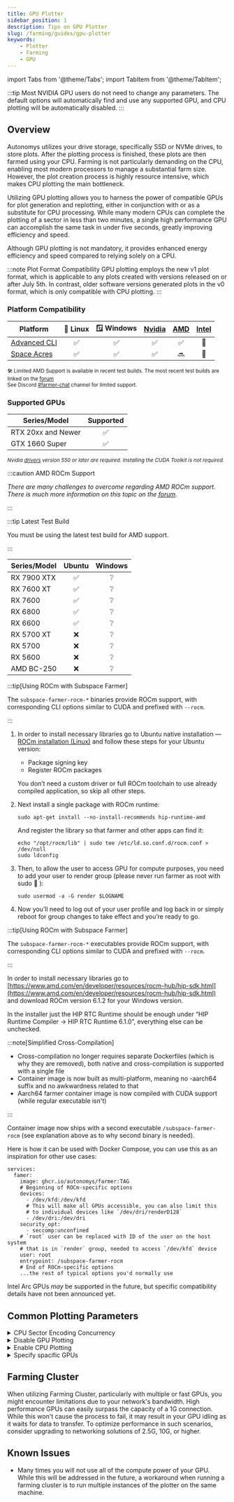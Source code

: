 ```yaml
---
title: GPU Plotter
sidebar_position: 1
description: Tips on GPU Plotter
slug: /farming/guides/gpu-plotter
keywords:
    - Plotter
    - Farming
    - GPU
---
```


import Tabs from '@theme/Tabs';
import TabItem from '@theme/TabItem';

:::tip
Most NVIDIA GPU users do not need to change any parameters. The default options will automatically find and use any supported GPU, and CPU plotting will be automatically disabled.
:::

## Overview

Autonomys utilizes your drive storage, specifically SSD or NVMe drives, to store plots. After the plotting process is finished, these plots are then farmed using your CPU. Farming is not particularly demanding on the CPU, enabling most modern processors to manage a substantial farm size. However, the plot creation process is highly resource intensive, which makes CPU plotting the main bottleneck.

Utilizing GPU plotting allows you to harness the power of compatible GPUs for plot generation and replotting, either in conjunction with or as a substitute for CPU processing. While many modern CPUs can complete the plotting of a sector in less than two minutes, a single high performance GPU can accomplish the same task in under five seconds, greatly improving efficiency and speed.

Although GPU plotting is not mandatory, it provides enhanced energy efficiency and speed compared to relying solely on a CPU.


:::note Plot Format Compatibility
GPU plotting employs the new v1 plot format, which is applicable to any plots created with versions released on or after July 5th. In contrast, older software versions generated plots in the v0 format, which is only compatible with CPU plotting.
:::


### Platform Compatibility

| Platform | 🐧 Linux | 🪟 Windows | [Nvidia](#nvidia) | [AMD](#amd) | [Intel](#intel) |
|---|:-:|:-:|:-:|:-:|:-:|
| [Advanced CLI](https://github.com/autonomys/subspace/releases) | ✅ | ✅ |✅ | ✅ | 🔮 |
| [Space Acres](https://github.com/autonomys/space-acres/releases) | ✅ | ✅ | ✅ | 🔜 | 🔮 |

<small>🛠️ Limited AMD Support is available in recent test builds. The most recent test builds are linked on the [forum](https://forum.autonomys.xyz/t/rocm-gpu-support-amd/4440)</small>
<br />
<small>See Discord [#farmer-chat](https://discord.com/channels/864285291518361610/1062507270539321485) channel for limited support.</small>


### Supported GPUs

<Tabs queryString="gpu-mfg">


<TabItem value="nvidia" label="Nvidia" default>

| Series/Model | Supported |
|---|:--:|
| RTX 20xx and Newer | ✅ |
| GTX 1660 Super | ✅ |

<small>*Nvidia [drivers](https://developer.nvidia.com/cuda-downloads) version 550 or later are required. Installing the CUDA Toolkit is not required.*</small>

</TabItem>

<TabItem value="amd" label="AMD" default>

:::caution AMD ROCm Support

*There are many challenges to overcome regarding AMD ROCm support. There is much more information on this topic on the [forum](https://forum.autonomys.xyz/t/rocm-gpu-support-amd/4440).*

:::

:::tip Latest Test Build

You must be using the latest test build for AMD support.

:::

| Series/Model | Ubuntu |Windows |
|---|:---:|:---:|
| RX 7900 XTX | ✅ | ❔ |
| RX 7600 XT | ✅ | ❔ |
| RX 7600 | ✅ | ❔ |
| RX 6800 | ✅ | ❔ |
| RX 6600 | ✅ | ❔ |
| RX 5700 XT | ❌ | ❔ |
| RX 5700 | ❌ | ❔ |
| RX 5600 | ❌ | ❔ |
| AMD BC-250 | ❌ | ❔ |


<Tabs groupId="OS">

<TabItem value="linux" label="🐧 Ubuntu" default>

:::tip[Using ROCm with Subspace Farmer]

The `subspace-farmer-rocm-*` binaries provide ROCm support, with corresponding CLI options similar to CUDA and prefixed with `--rocm`.

:::

1.  In order to install necessary libraries go to Ubuntu native installation — [ROCm installation (Linux)](https://rocm.docs.amd.com/projects/install-on-linux/en/docs-6.2.2/install/native-install/ubuntu.html) and follow these steps for your Ubuntu version:

    - Package signing key
    - Register ROCm packages

    You don’t need a custom driver or full ROCm toolchain to use already compiled application, so skip all other steps.

2.  Next install a single package with ROCm runtime:

    ```text
    sudo apt-get install --no-install-recommends hip-runtime-amd
    ```
    And register the library so that farmer and other apps can find it:

    ```text
    echo "/opt/rocm/lib" | sudo tee /etc/ld.so.conf.d/rocm.conf > /dev/null
    sudo ldconfig
    ```

3.  Then, to allow the user to access GPU for compute purposes, you need to add your user to render group (please never run farmer as root with sudo :pray: ):

    ```text
    sudo usermod -a -G render $LOGNAME
    ```

4.  Now you’ll need to log out of your user profile and log back in or simply reboot for group changes to take effect and you’re ready to go.

</TabItem>

<TabItem value="windows" label="🪟 Windows">

:::tip[Using ROCm with Subspace Farmer]

The `subspace-farmer-rocm-*` executables provide ROCm support, with corresponding CLI options similar to CUDA and prefixed with `--rocm`.

:::

In order to install necessary libraries go to [https://www.amd.com/en/developer/resources/rocm-hub/hip-sdk.html](https://www.amd.com/en/developer/resources/rocm-hub/hip-sdk.html) and download ROCm version 6.1.2 for your Windows version.

In the installer just the HIP RTC Runtime should be enough under “HIP Runtime Compiler → HIP RTC Runtime 6.1.0”, everything else can be unchecked.

</TabItem>

<TabItem value="docker" label="🐳 Docker">

:::note[Simplified Cross-Compilation]

- Cross-compilation no longer requires separate Dockerfiles (which is why they are removed), both native and cross-compilation is supported with a single file
- Container image is now built as multi-platform, meaning no -aarch64 suffix and no awkwardness related to that
- Aarch64 farmer container image is now compiled with CUDA support (while regular executable isn't)

:::

Container image now ships with a second executable `/subspace-farmer-rocm` (see explanation above as to why second binary is needed).

Here is how it can be used with Docker Compose, you can use this as an inspiration for other use cases:

```text
services:
  famer:
    image: ghcr.io/autonomys/farmer:TAG
    # Beginning of ROCm-specific options
    devices:
      - /dev/kfd:/dev/kfd
      # This will make all GPUs accessible, you can also limit this
      # to individual devices like `/dev/dri/renderD128`
      - /dev/dri:/dev/dri
    security_opt:
      - seccomp:unconfined
    # `root` user can be replaced with ID of the user on the host system
    # that is in `render` group, needed to access `/dev/kfd` device
    user: root
    entrypoint: /subspace-farmer-rocm
    # End of ROCm-specific options
    ...the rest of typical options you'd normally use
```
</TabItem>


</Tabs>

</TabItem>

<TabItem value="intel" label="Intel" default>

Intel Arc GPUs *may* be supported in the future, but specific compatibility details have not been announced yet.

</TabItem>

</Tabs>

## Common Plotting Parameters

<details>
<summary>CPU Sector Encoding Concurrency</summary>

When a compatible GPU is detected, CPU plotting is automatically disabled by default, but can be re-enabled if needed by specifying number of concurrently encoded sectors: `--cpu-sector-encoding-concurrency <sectors>`

  ```bash
  --cpu-sector-encoding-concurrency 2
  ```

</details>

<details>
<summary>Disable GPU Plotting</summary>

  ```bash title="Linux"
  --cuda-gpus ""
  ```

  ```powershell title="Windows"
  --cuda-gpus 99
  ```

</details>

<details>
<summary>Enable CPU Plotting</summary>

By default, only detected GPUs will be used. However, you can re-enable CPU plotting if needed by using:

```bash
--cpu-sector-encoding-concurrency <sectors>
```

</details>

<details>
<summary>Specify spacific GPUs</summary>

Specify particular GPUs for plotting rather than using all available GPUs (the default configuration employs all compatible GPUs): `--cuda-gpus <gpu_ids>`

  ```bash
  --cuda-gpus 0,1,3
  ```

</details>

## Farming Cluster
  
When utilizing Farming Cluster, particularly with multiple or fast GPUs, you might encounter limitations due to your network's bandwidth. High performance GPUs can easily surpass the capacity of a 1G connection. While this won't cause the process to fail, it may result in your GPU idling as it waits for data to transfer. To optimize performance in such scenarios, consider upgrading to networking solutions of 2.5G, 10G, or higher.


## Known Issues

- Many times you will not use all of the compute power of your GPU. While this will be addressed in the future, a workaround when running a farming cluster is to run multiple instances of the plotter on the same machine.